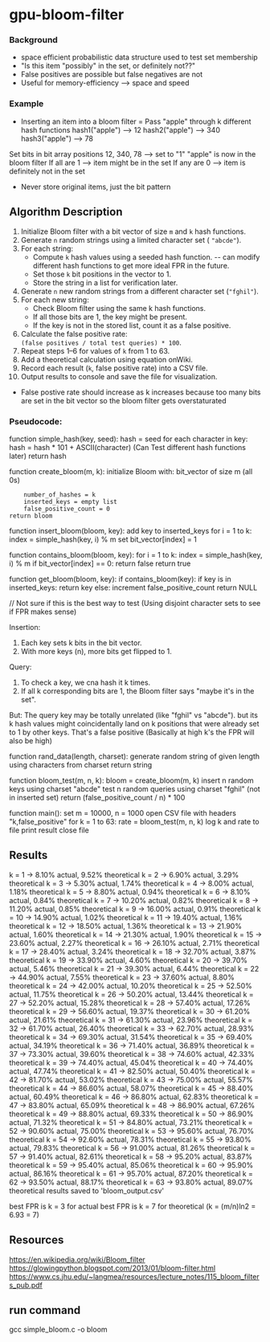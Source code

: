 # gpu-bloom-filter


### Background

- space efficient probabilistic data structure used to test set membership
- "Is this item "possibly" in the set, or definitely not??"
- False positives are possible but false negatives are not
- Useful for memory-efficiency --> space and speed 


### Example 

- Inserting an item into a bloom filter = Pass "apple" through k different hash functions
hash1("apple") --> 12
hash2("apple") --> 340
hash3("apple") --> 78

Set bits in bit array 
positions 12, 340, 78 --> set to "1"
"apple" is now in the bloom filter 
If all are 1 --> item might be in the set 
If any are 0 --> item is definitely not in the set 

* Never store original items, just the bit pattern 


## Algorithm Description

1. Initialize  Bloom filter with a bit vector of size `m` and `k` hash functions.  
2. Generate `n` random strings using a limited character set ( `"abcde"`).  
3. For each string:
   - Compute `k` hash values using a seeded hash function. -- can modify different hash functions to get more ideal FPR in the future.
   - Set those `k` bit positions in the vector to 1.
   - Store the string in a list for verification later.  
4. Generate `n` new random strings from a different character set (`"fghil"`).  
5. For each new string:
   - Check Bloom filter using the same k hash functions.
   - If all those bits are 1,  the key might be present.
   - If the key is not in the stored list, count it as a false positive.  
6. Calculate the false positive rate:  
   `(false positives / total test queries) * 100`.  
7. Repeat steps 1–6 for values of `k`  from 1 to 63. 
8. Add a theoretical calculation using equation onWiki.  
8. Record each result (`k`, false positive rate) into a CSV file.  
9. Output results to console and save the file for visualization.  

* False postive rate should increase as k increases because too many bits are set in the bit vector so the bloom filter gets overstaturated 

### Pseudocode:


function simple_hash(key, seed):
    hash = seed
    for each character in key:
        hash = hash * 101 + ASCII(character) (Can Test different hash functions later)
    return hash

function create_bloom(m, k):
    initialize Bloom with:
        bit_vector of size m (all 0s)

        number_of_hashes = k
        inserted_keys = empty list
        false_positive_count = 0
    return bloom

function insert_bloom(bloom, key):
    add key to inserted_keys
    for i = 1 to k:
        index = simple_hash(key, i) % m
        set bit_vector[index] = 1

function contains_bloom(bloom, key):
    for i = 1 to k:
        index = simple_hash(key, i) % m
        if bit_vector[index] == 0:
            return false
    return true

function get_bloom(bloom, key):
    if contains_bloom(key):
        if key is in inserted_keys:
            return key
        else:
            increment false_positive_count
    return NULL


// Not sure if this is the best way to test (Using disjoint character sets to see if FPR makes sense)

Insertion:
1. Each key sets k bits in the bit vector.
2. With more keys (n), more bits get flipped to 1.

Query:
1. To check a key, we cna hash it k times.
2. If all k corresponding bits are 1, the Bloom filter says "maybe it's in the set".

But:
The query key may be totally unrelated (like "fghil" vs "abcde").
but its k hash values might coincidentally land on k positions that were already set to 1 by other keys.
That's a false positive (Basically at high k's the FPR will also be high)


function rand_data(length, charset):
    generate random string of given length using characters from charset
    return string

function bloom_test(m, n, k):
    bloom = create_bloom(m, k)
    insert n random keys using charset "abcde"
    test n random queries using charset "fghil" (not in inserted set)
    return (false_positive_count / n) * 100



function main():
    set m = 10000, n = 1000
    open CSV file with headers "k,false_positive"
    for k = 1 to 63:
        rate = bloom_test(m, n, k)
        log k and rate to file
        print result
    close file

## Results

k =  1 → 8.10% actual, 9.52% theoretical
k =  2 → 6.90% actual, 3.29% theoretical
k =  3 → 5.30% actual, 1.74% theoretical
k =  4 → 8.00% actual, 1.18% theoretical
k =  5 → 8.80% actual, 0.94% theoretical
k =  6 → 8.10% actual, 0.84% theoretical
k =  7 → 10.20% actual, 0.82% theoretical
k =  8 → 11.20% actual, 0.85% theoretical
k =  9 → 16.00% actual, 0.91% theoretical
k = 10 → 14.90% actual, 1.02% theoretical
k = 11 → 19.40% actual, 1.16% theoretical
k = 12 → 18.50% actual, 1.36% theoretical
k = 13 → 21.90% actual, 1.60% theoretical
k = 14 → 21.30% actual, 1.90% theoretical
k = 15 → 23.60% actual, 2.27% theoretical
k = 16 → 26.10% actual, 2.71% theoretical
k = 17 → 28.40% actual, 3.24% theoretical
k = 18 → 32.70% actual, 3.87% theoretical
k = 19 → 33.90% actual, 4.60% theoretical
k = 20 → 39.70% actual, 5.46% theoretical
k = 21 → 39.30% actual, 6.44% theoretical
k = 22 → 44.90% actual, 7.55% theoretical
k = 23 → 37.60% actual, 8.80% theoretical
k = 24 → 42.00% actual, 10.20% theoretical
k = 25 → 52.50% actual, 11.75% theoretical
k = 26 → 50.20% actual, 13.44% theoretical
k = 27 → 52.20% actual, 15.28% theoretical
k = 28 → 57.40% actual, 17.26% theoretical
k = 29 → 56.60% actual, 19.37% theoretical
k = 30 → 61.20% actual, 21.61% theoretical
k = 31 → 61.30% actual, 23.96% theoretical
k = 32 → 61.70% actual, 26.40% theoretical
k = 33 → 62.70% actual, 28.93% theoretical
k = 34 → 69.30% actual, 31.54% theoretical
k = 35 → 69.40% actual, 34.19% theoretical
k = 36 → 71.40% actual, 36.89% theoretical
k = 37 → 73.30% actual, 39.60% theoretical
k = 38 → 74.60% actual, 42.33% theoretical
k = 39 → 74.40% actual, 45.04% theoretical
k = 40 → 74.40% actual, 47.74% theoretical
k = 41 → 82.50% actual, 50.40% theoretical
k = 42 → 81.70% actual, 53.02% theoretical
k = 43 → 75.00% actual, 55.57% theoretical
k = 44 → 86.60% actual, 58.07% theoretical
k = 45 → 88.40% actual, 60.49% theoretical
k = 46 → 86.80% actual, 62.83% theoretical
k = 47 → 83.80% actual, 65.09% theoretical
k = 48 → 86.90% actual, 67.26% theoretical
k = 49 → 88.80% actual, 69.33% theoretical
k = 50 → 86.90% actual, 71.32% theoretical
k = 51 → 84.80% actual, 73.21% theoretical
k = 52 → 90.60% actual, 75.00% theoretical
k = 53 → 95.60% actual, 76.70% theoretical
k = 54 → 92.60% actual, 78.31% theoretical
k = 55 → 93.80% actual, 79.83% theoretical
k = 56 → 91.00% actual, 81.26% theoretical
k = 57 → 91.40% actual, 82.61% theoretical
k = 58 → 95.20% actual, 83.87% theoretical
k = 59 → 95.40% actual, 85.06% theoretical
k = 60 → 95.90% actual, 86.16% theoretical
k = 61 → 95.70% actual, 87.20% theoretical
k = 62 → 93.50% actual, 88.17% theoretical
k = 63 → 93.80% actual, 89.07% theoretical
results saved to 'bloom_output.csv'

best FPR is k = 3 for actual 
best FPR is k = 7 for theoretical (k = (m/n)ln2 = 6.93 = 7)



## Resources

https://en.wikipedia.org/wiki/Bloom_filter
https://glowingpython.blogspot.com/2013/01/bloom-filter.html
https://www.cs.jhu.edu/~langmea/resources/lecture_notes/115_bloom_filters_pub.pdf

## run command
gcc simple_bloom.c -o bloom